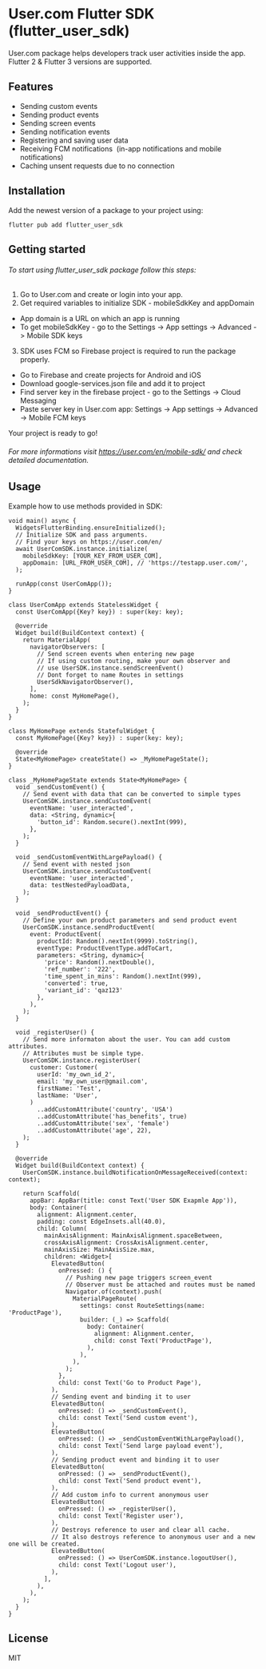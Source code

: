 # User.com Flutter SDK (flutter_user_sdk)

User.com package helps developers track user activities inside the app. Flutter 2 & Flutter 3 versions are supported.

## Features

- Sending custom events
- Sending product events
- Sending screen events
- Sending notification events
- Registering and saving user data
- Receiving FCM notifications  (in-app notifications and mobile notifications)
- Caching unsent requests due to no connection  

## Installation

Add the newest version of a package to your project using:

```
flutter pub add flutter_user_sdk
```

## Getting started

###### To start using flutter_user_sdk package follow this steps:

1. Go to User.com and create or login into your app.
2. Get required variables to initialize SDK - mobileSdkKey and appDomain
-  App domain is a URL on which an app is running
-  To get mobileSdkKey - go to the Settings -> App settings -> Advanced -> Mobile SDK keys
3. SDK uses FCM so Firebase project is required to run the package properly.
-  Go to Firebase and create projects for Android and iOS
-  Download google-services.json file and add it to project
-  Find server key in the firebase project - go to the Settings -> Cloud Messaging
-  Paste server key in User.com app: Settings -> App settings -> Advanced -> Mobile FCM keys

Your project is ready to go!

###### For more informations visit https://user.com/en/mobile-sdk/ and check detailed documentation.


## Usage 
Example how to use methods provided in SDK:
~~~
void main() async {
  WidgetsFlutterBinding.ensureInitialized();
  // Initialize SDK and pass arguments.
  // Find your keys on https://user.com/en/
  await UserComSDK.instance.initialize(
    mobileSdkKey: [YOUR_KEY_FROM_USER_COM],
    appDomain: [URL_FROM_USER_COM], // 'https://testapp.user.com/',
  );

  runApp(const UserComApp());
}

class UserComApp extends StatelessWidget {
  const UserComApp({Key? key}) : super(key: key);

  @override
  Widget build(BuildContext context) {
    return MaterialApp(
      navigatorObservers: [
        // Send screen events when entering new page
        // If using custom routing, make your own observer and
        // use UserSDK.instance.sendScreenEvent()
        // Dont forget to name Routes in settings
        UserSdkNavigatorObserver(),
      ],
      home: const MyHomePage(),
    );
  }
}

class MyHomePage extends StatefulWidget {
  const MyHomePage({Key? key}) : super(key: key);

  @override
  State<MyHomePage> createState() => _MyHomePageState();
}

class _MyHomePageState extends State<MyHomePage> {
  void _sendCustomEvent() {
    // Send event with data that can be converted to simple types
    UserComSDK.instance.sendCustomEvent(
      eventName: 'user_interacted',
      data: <String, dynamic>{
        'button_id': Random.secure().nextInt(999),
      },
    );
  }

  void _sendCustomEventWithLargePayload() {
    // Send event with nested json
    UserComSDK.instance.sendCustomEvent(
      eventName: 'user_interacted',
      data: testNestedPayloadData,
    );
  }

  void _sendProductEvent() {
    // Define your own product parameters and send product event
    UserComSDK.instance.sendProductEvent(
      event: ProductEvent(
        productId: Random().nextInt(9999).toString(),
        eventType: ProductEventType.addToCart,
        parameters: <String, dynamic>{
          'price': Random().nextDouble(),
          'ref_number': '222',
          'time_spent_in_mins': Random().nextInt(999),
          'converted': true,
          'variant_id': 'qaz123'
        },
      ),
    );
  }

  void _registerUser() {
    // Send more informaton about the user. You can add custom attributes.
    // Attributes must be simple type.
    UserComSDK.instance.registerUser(
      customer: Customer(
        userId: 'my_own_id_2',
        email: 'my_own_user@gmail.com',
        firstName: 'Test',
        lastName: 'User',
      )
        ..addCustomAttribute('country', 'USA')
        ..addCustomAttribute('has_benefits', true)
        ..addCustomAttribute('sex', 'female')
        ..addCustomAttribute('age', 22),
    );
  }

  @override
  Widget build(BuildContext context) {
    UserComSDK.instance.buildNotificationOnMessageReceived(context: context);

    return Scaffold(
      appBar: AppBar(title: const Text('User SDK Exapmle App')),
      body: Container(
        alignment: Alignment.center,
        padding: const EdgeInsets.all(40.0),
        child: Column(
          mainAxisAlignment: MainAxisAlignment.spaceBetween,
          crossAxisAlignment: CrossAxisAlignment.center,
          mainAxisSize: MainAxisSize.max,
          children: <Widget>[
            ElevatedButton(
              onPressed: () {
                // Pushing new page triggers screen_event
                // Observer must be attached and routes must be named
                Navigator.of(context).push(
                  MaterialPageRoute(
                    settings: const RouteSettings(name: 'ProductPage'),
                    builder: (_) => Scaffold(
                      body: Container(
                        alignment: Alignment.center,
                        child: const Text('ProductPage'),
                      ),
                    ),
                  ),
                );
              },
              child: const Text('Go to Product Page'),
            ),
            // Sending event and binding it to user
            ElevatedButton(
              onPressed: () => _sendCustomEvent(),
              child: const Text('Send custom event'),
            ),
            ElevatedButton(
              onPressed: () => _sendCustomEventWithLargePayload(),
              child: const Text('Send large payload event'),
            ),
            // Sending product event and binding it to user
            ElevatedButton(
              onPressed: () => _sendProductEvent(),
              child: const Text('Send product event'),
            ),
            // Add custom info to current anonymous user
            ElevatedButton(
              onPressed: () => _registerUser(),
              child: const Text('Register user'),
            ),
            // Destroys reference to user and clear all cache.
            // It also destroys reference to anonymous user and a new one will be created.
            ElevatedButton(
              onPressed: () => UserComSDK.instance.logoutUser(),
              child: const Text('Logout user'),
            ),
          ],
        ),
      ),
    );
  }
}
~~~

## License

MIT
